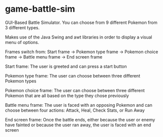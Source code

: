 
# game-battle-sim
GUI-Based Battle Simulator. You can choose from 9 different Pokemon from 3 different types.

Makes use of the Java Swing and awt libraries in order to display a visual menu of options. 

Frames switch from: Start frame -> Pokemon type frame -> 
Pokemon choice frame -> Battle menu frame -> End screen frame

Start frame: The user is greeted and can press a start button

Pokemon type frame: The user can choose between three different Pokemon types

Pokemon choice frame: The user can choose between three different Pokemon 
that are all based on the type they chose previously

Battle menu frame: The user is faced with an opposing Pokemon and 
can choose between four actions: Attack, Heal, Check Stats, or Run Away

End screen frame: Once the battle ends, either because the user or 
enemy have fainted or because the user ran away, the user is faced with an end screen
